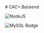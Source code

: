 <em> # CAC+ Backend </em>

![NodeJS](https://img.shields.io/badge/node.js-6DA55F?style=for-the-badge&logo=node.js&logoColor=white)

![MySQL Badge](https://img.shields.io/badge/MySQL-4479A1?logo=mysql&logoColor=fff&style=plastic)